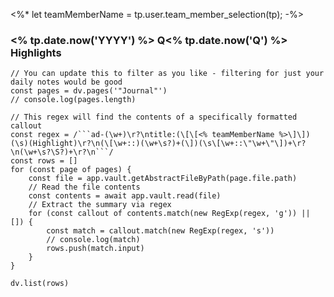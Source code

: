 <%*
let teamMemberName = tp.user.team_member_selection(tp);
-%>

### <% tp.date.now('YYYY') %>  Q<% tp.date.now('Q') %> Highlights
```dataviewjs
// You can update this to filter as you like - filtering for just your daily notes would be good
const pages = dv.pages('"Journal"')
// console.log(pages.length)

// This regex will find the contents of a specifically formatted callout
const regex = /```ad-(\w+)\r?\ntitle:(\[\[<% teamMemberName %>\]\])(\s)(Highlight)\r?\n(\[\w+::)(\w+\s?)+(\])(\s\[\w+::\"\w+\"\])+\r?\n(\w+\s?\S?)+\r?\n```/
const rows = []
for (const page of pages) {
    const file = app.vault.getAbstractFileByPath(page.file.path)
    // Read the file contents
    const contents = await app.vault.read(file)
    // Extract the summary via regex
    for (const callout of contents.match(new RegExp(regex, 'g')) || []) {
        const match = callout.match(new RegExp(regex, 's')) 
        // console.log(match)
        rows.push(match.input)
    }
}

dv.list(rows)

```

